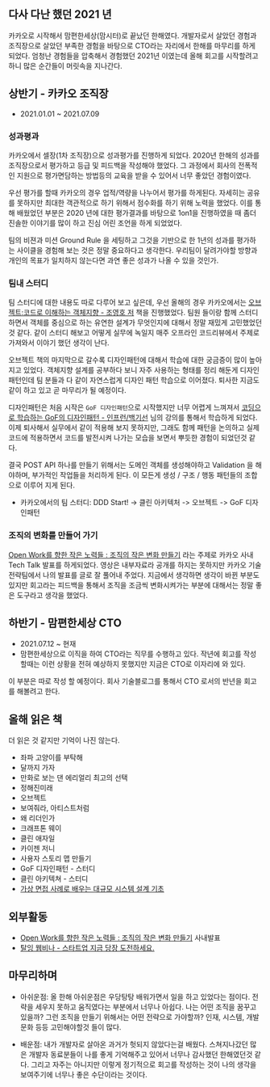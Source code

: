 

## 다사 다난 했던 2021 년


카카오로 시작해서 맘편한세상(맘시터)로 끝났던 한해였다. 개발자로서 살았던 경험과 조직장으로 살았던 부족한 경험을 바탕으로 CTO라는 자리에서 한해를 마무리를 하게 되었다. 엄청난 경험들을 압축해서 경험했던 2021년 이였는데 올해 회고를 시작할려고 하니 많은 순간들이 머릿속을 지나간다.


## 상반기 - 카카오 조직장

* 2021.01.01 ~ 2021.07.09 


### 성과평과

카카오에서 셀장(1차 조직장)으로 성과평가를 진행하게 되었다. 2020년 한해의 성과를 조직장으로서 평가하고 등급 및 피드백을 작성해야 했었다. 그 과정에서 회사의 전폭적인 지원으로 평가면담하는 방법등의 교육을 받을 수 있어서 너무 좋았던 경험이였다.

우선 평가를 할때 카카오의 경우 업적/역량을 나누어서 평가를 하게된다. 자세히는 공유를 못하지만 최대한 객관적으로 하기 위해서 점수화를 하기 위해 노력을 했었다. 이를 통해 배웠었던 부분은 2020 년에 대한 평가결과를 바탕으로 1on1을 진행하였을 때 좀더 진솔한 이야기를 많이 하고 진심 어린 조언을 하게 되었었다.

팀의 비젼과 미션 Ground Rule 을 세팅하고 그것을 기반으로 한 1년의 성과를 평가하는 사이클을 경험해 보는 것은 정말 중요하다고 생각한다. 우리팀이 달려가야할 방향과 개인의 목표가 일치하지 않는다면 과연 좋은 성과가 나올 수 있을 것인가.


### 팀내 스터디

팀 스터디에 대한 내용도 따로 다루어 보고 싶은데, 우선 올해의 경우 카카오에서는 [오브젝트:코드로 이해하는 객체지향 - 조영호 저](http://www.yes24.com/Product/Goods/74219491) 책을 진행했었다. 팀원 들이랑 함께 스터디 하면서 객체를 중심으로 하는 유연한 설계가 무엇인지에 대해서 정말 재밌게 고민했었던것 같다. 같이 스터디 해보고 어떻게 실무에 녹일지 매주 오프라인 코드리뷰에서 주제로 가져와서 이야기 했던 생각이 난다. 

오브젝트 책의 마지막으로 갈수록 디자인패턴에 대해서 학습에 대한 궁금증이 많이 높아지고 있었다. 객체지향 설계를 공부하다 보니 자주 사용하는 형태를 정리 해둔게 디자인패턴인데 팀 분들과 다 같이 자연스럽게 디자인 패턴 학습으로 이어졌다. 퇴사한 지금도 같이 하고 있고 곧 마무리가 될 예정이다.

디자인패턴은 처음 시작은 `GoF 디자인패턴`으로 시작했지만 너무 어렵게 느껴져서 [코딩으로 학습하는 GoF의 디자인패턴 - 인프런/백기선](https://www.inflearn.com/course/%EB%94%94%EC%9E%90%EC%9D%B8-%ED%8C%A8%ED%84%B4/dashboard) 님의 강의를 통해서 학습하게 되었다. 이제 퇴사해서 실무에서 같이 적용해 보지 못하지만, 그래도 함께 패턴을 논의하고 실제 코드에 적용하면서 코드를 발전시켜 나가는 모습을 보면서 뿌듯한 경험이 되었던것 같다.

결국 POST API 하나를 만들기 위해서는 도메인 객체를 생성해야하고 Validation 을 해야하며, 부가적인 작업들을 처리하게 된다. 이 모든게 생성 / 구조 / 행동 패턴들의 조합으로 이루어 지게 된다. 

* 카카오에서의 팀 스터디: DDD Start! -> 클린 아키텍처 -> 오브젝트 -> GoF 디자인패턴


### 조직의 변화를 만들어 가기

[Open Work를 향한 작은 노력들 : 조직의 작은 변화 만들기](https://tech.kakao.com/2021/07/05/openwork-cuddy/) 라는 주제로 카카오 사내 Tech Talk 발표를 하게되었다. 영상은 내부자료라 공개를 하지는 못하지만 카카오 기술전략팀에서 나의 발표를 글로 잘 풀어내 주었다. 지금에서 생각하면 생각이 바뀐 부분도 있지만 회고라는 피드백을 통해서 조직을 조금씩 변화시켜가는 부분에 대해서는 정말 좋은 도구라고 생각을 했었다.


## 하반기 - 맘편한세상 CTO

* 2021.07.12 ~ 현재
* 맘편한세상으로 이직을 하여 CTO라는 직무를 수행하고 있다. 작년에 회고를 작성할때는 이런 상황을 전혀 예상하지 못했지만 지금은 CTO로 이자리에 와 있다.


이 부분은 따로 작성 할 예정이다. 회사 기술블로그를 통해서 CTO 로서의 반년을 회고를 해볼려고 한다.



## 올해 읽은 책

더 읽은 것 같지만 기억이 나진 않는다.

* 좌파 고양이를 부탁해
* 달까지 가자 
* 만화로 보는 댄 에리얼리 최고의 선택
* 정해진미래
* 오브젝트
* 보여줘라, 아티스트처럼
* 왜 리더인가
* 크래프톤 웨이
* 클린 애자일
* 카이젠 저니
* 사용자 스토리 맵 만들기
* GoF 디자인패턴 - 스터디
* 클린 아키텍쳐 - 스터디
* [가상 면접 사례로 배우는 대규모 시스템 설계 기초](http://www.yes24.com/Product/Goods/102819435)


## 외부활동

* [Open Work를 향한 작은 노력들 : 조직의 작은 변화 만들기](https://tech.kakao.com/2021/07/05/openwork-cuddy/) 사내발표
* [탈잉 웹비나 - 스타트업 지금 당장 도전하세요.](https://taling.me/vod/view/40580)


## 마무리하며

* 아쉬운점: 올 한해 아쉬운점은 우당탕탕 배워가면서 일을 하고 있었다는 점이다. 전략을 세우지 못하고 움직였다는 부분에서 너무나 아쉽다. 나는 어떤 조직을 꿈꾸고 있을까? 그런 조직을 만들기 위해서는 어떤 전략으로 가야할까? 인재, 시스템, 개발문화 등등 고민해야할것 들이 많다.

* 배운점: 내가 개발자로 살아온 과거가 헛되지 않았다는걸 배웠다. 스쳐지나갔던 많은 개발자 동료분들이 나를 좋게 기억해주고 있어서 너무나 감사했던 한해였던것 같다. 그리고 자주는 아니지만 이렇게 정기적으로 회고를 작성하는 것이 나의 생각을 보여주기에 너무나 좋은 수단이라는 것이다. 

